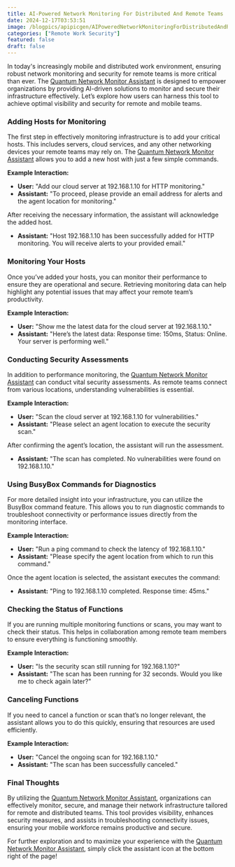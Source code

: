 ```yaml
---
title: AI-Powered Network Monitoring For Distributed And Remote Teams
date: 2024-12-17T03:53:51
image: /blogpics/apipicgen/AIPoweredNetworkMonitoringForDistributedAndRemoteTeams-5XXZW5K9DP.jpg
categories: ["Remote Work Security"]
featured: false
draft: false
---
```

In today's increasingly mobile and distributed work environment, ensuring robust network monitoring and security for remote teams is more critical than ever. The [Quantum Network Monitor Assistant](https://readyforquantum.com/?assistant=open) is designed to empower organizations by providing AI-driven solutions to monitor and secure their infrastructure effectively. Let’s explore how users can harness this tool to achieve optimal visibility and security for remote and mobile teams.

### Adding Hosts for Monitoring

The first step in effectively monitoring infrastructure is to add your critical hosts. This includes servers, cloud services, and any other networking devices your remote teams may rely on. The [Quantum Network Monitor Assistant](https://readyforquantum.com/?assistant=open) allows you to add a new host with just a few simple commands.

**Example Interaction:**

- **User:** "Add our cloud server at 192.168.1.10 for HTTP monitoring."
- **Assistant:** "To proceed, please provide an email address for alerts and the agent location for monitoring."

After receiving the necessary information, the assistant will acknowledge the added host.

- **Assistant:** "Host 192.168.1.10 has been successfully added for HTTP monitoring. You will receive alerts to your provided email."

### Monitoring Your Hosts

Once you’ve added your hosts, you can monitor their performance to ensure they are operational and secure. Retrieving monitoring data can help highlight any potential issues that may affect your remote team’s productivity.

**Example Interaction:**

- **User:** "Show me the latest data for the cloud server at 192.168.1.10."
- **Assistant:** "Here’s the latest data: Response time: 150ms, Status: Online. Your server is performing well."

### Conducting Security Assessments

In addition to performance monitoring, the [Quantum Network Monitor Assistant](https://readyforquantum.com/?assistant=open) can conduct vital security assessments. As remote teams connect from various locations, understanding vulnerabilities is essential.

**Example Interaction:**

- **User:** "Scan the cloud server at 192.168.1.10 for vulnerabilities."
- **Assistant:** "Please select an agent location to execute the security scan."

After confirming the agent’s location, the assistant will run the assessment.

- **Assistant:** "The scan has completed. No vulnerabilities were found on 192.168.1.10."

### Using BusyBox Commands for Diagnostics

For more detailed insight into your infrastructure, you can utilize the BusyBox command feature. This allows you to run diagnostic commands to troubleshoot connectivity or performance issues directly from the monitoring interface.

**Example Interaction:**

- **User:** "Run a ping command to check the latency of 192.168.1.10."
- **Assistant:** "Please specify the agent location from which to run this command."

Once the agent location is selected, the assistant executes the command:

- **Assistant:** "Ping to 192.168.1.10 completed. Response time: 45ms."

### Checking the Status of Functions

If you are running multiple monitoring functions or scans, you may want to check their status. This helps in collaboration among remote team members to ensure everything is functioning smoothly.

**Example Interaction:**

- **User:** "Is the security scan still running for 192.168.1.10?"
- **Assistant:** "The scan has been running for 32 seconds. Would you like me to check again later?"

### Canceling Functions

If you need to cancel a function or scan that’s no longer relevant, the assistant allows you to do this quickly, ensuring that resources are used efficiently.

**Example Interaction:**

- **User:** "Cancel the ongoing scan for 192.168.1.10."
- **Assistant:** "The scan has been successfully canceled."

### Final Thoughts

By utilizing the [Quantum Network Monitor Assistant](https://readyforquantum.com/?assistant=open), organizations can effectively monitor, secure, and manage their network infrastructure tailored for remote and distributed teams. This tool provides visibility, enhances security measures, and assists in troubleshooting connectivity issues, ensuring your mobile workforce remains productive and secure.

For further exploration and to maximize your experience with the [Quantum Network Monitor Assistant](https://readyforquantum.com/?assistant=open), simply click the assistant icon at the bottom right of the page!